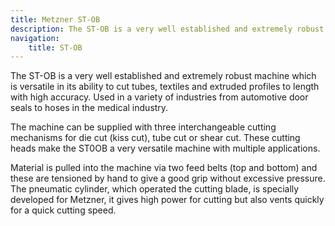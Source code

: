 ```yaml
---
title: Metzner ST-OB
description: The ST-OB is a very well established and extremely robust machine. 
navigation:
    title: ST-OB
---
```


The ST-OB is a very well established and extremely robust machine which is versatile in its ability to cut tubes, textiles and extruded profiles to length with high accuracy. Used in a variety of industries from automotive door seals to hoses in the medical industry.

The machine can be supplied with three interchangeable cutting mechanisms for die cut (kiss cut), tube cut or shear cut. These cutting heads make the ST0OB a very versatile machine with multiple applications.

Material is pulled into the machine via two feed belts (top and bottom) and these are tensioned by hand to give a good grip without excessive pressure. The pneumatic cylinder, which operated the cutting blade, is specially developed for Metzner, it gives high power for cutting but also vents quickly for a quick cutting speed.

